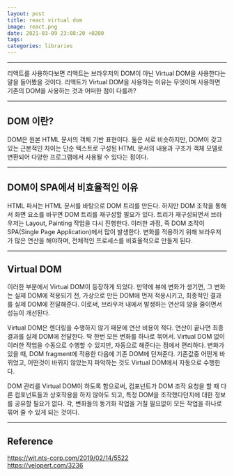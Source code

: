 ```yaml
---
layout: post
title: react virtual dom
image: react.png
date: 2021-03-09 23:08:20 +0200
tags:
categories: libraries
---
```


***


리액트를 사용하다보면 리액트는 브라우저의 DOM이 아닌 Virtual DOM을 사용한다는 말을 들어봤을 것이다. 리액트가 Virtual DOM을 
사용하는 이유는 무엇이며 사용하면 기존의 DOM을 사용하는 것과 어떠한 점이 다를까? 

***

## DOM 이란?

DOM은 원본 HTML 문서의 객체 기반 표현이다. 둘은 서로 비슷하지만, DOM이 갖고 있는 근본적인 차이는 단순
텍스트로 구성된 HTML 문서의 내용과 구조가 객체 모델로 변환되어 다양한 프로그램에서 사용될 수 있다는 점이다.

***

## DOM이 SPA에서 비효율적인 이유

HTML 파서는 HTML 문서를 바탕으로 DOM 트리를 만든다. 하지만 DOM 조작을 통해서 화면 요소를 바꾸면 DOM
트리를 재구성할 필요가 있다. 트리가 재구성되면서 브라우저는 Layout, Painting 작업을 다시 진행한다.
이러한 과정, 즉 DOM 조작이 SPA(Single Page Application)에서 많이 발생한다.  변화를 적용하기 위해 브라우저가
많은 연산을 해야하며, 전체적인 프로세스를 비효율적으로 만들게 된다.

***

## Virtual DOM 

이러한 부분에서 Virtual DOM이 등장하게 되었다. 만약에 뷰에 변화가 생기면, 그 변화는 실제 DOM에 적용되기 전,
가상으로 만든 DOM에 먼저 적용시키고, 최종적인 결과를 실제 DOM에 전달해준다. 이로써, 브라우저 내에서 발생하는
연산의 양을 줄이면서 성능이 개선된다.

Virtual DOM은 렌더링을 수행하지 않기 때문에 연산 비용이 적다. 연산이 끝나면 최종 결과를 실제 DOM에 전달한다.
딱 한번 모든 변화를 하나로 묶어서. Virtual DOM 없이 이러한 작업을 수동으로 수행할 수 있지만, 
자동으로 해준다는 점에서 편리하다. 변화가 있을 때, DOM fragment에 적용한 다음에 기존 DOM에 던져준다.
기존값중 어떤게 바뀌었고, 어떤것이 바뀌지 않았는지 파악하는 것도 Virtual DOM에서 자동으로 수행한다.

DOM 관리를 Virtual DOM이 하도록 함으로써, 컴포넌트가 DOM 조작 요청을 할 때 다른 컴포넌트들과
상호작용을 하지 않아도 되고, 특정 DOM을 조작했다던지에 대한 정보를 공유할 필요가 없다. 
각, 변화들의 동기화 작업을 거칠 필요없이 모든 작업을 하나로 묶어 줄 수 있게 되는 것이다. 



***

## Reference
https://wit.nts-corp.com/2019/02/14/5522  
https://velopert.com/3236  
